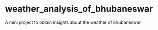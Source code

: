 # weather_analysis_of_bhubaneswar
A mini project to obtain insights about the weather of bhubaneswar
